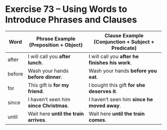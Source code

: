 # Exercise 73 – Using Words to Introduce Phrases and Clauses

| Word   | Phrase Example (Preposition + Object)              | Clause Example (Conjunction + Subject + Predicate)         |
|--------|---------------------------------------------------|------------------------------------------------------------|
| after  | I will call you **after lunch**.                 | I will call you **after he finishes his work**.           |
| before | Wash your hands **before dinner**.               | Wash your hands **before you eat**.                       |
| for    | This gift is **for my friend**.                 | I bought this gift **for she deserves it**.              |
| since  | I haven’t seen him **since Christmas**.         | I haven’t seen him **since he moved away**.              |
| until  | Wait here **until the train arrives**.          | Wait here **until the train comes**.                      |
